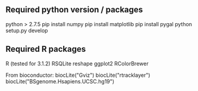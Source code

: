 

## Required python version / packages
python > 2.7.5
pip install numpy
pip install matplotlib
pip install pygal
python setup.py develop

## Required R packages
R (tested for 3.1.2)
RSQLite
reshape
ggplot2
RColorBrewer

From bioconductor:
biocLite("Gviz")
biocLite("rtracklayer")
biocLite("BSgenome.Hsapiens.UCSC.hg19")
